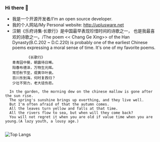 ### Hi there 👋
- 我是一个开源开发者/I’m an open source developer.
- 我的个人网站/My Personal website: http://uplusware.net
- 汉朝《乐府诗集·长歌行》是中国最早表现珍惜时间的诗歌之一， 也是我最喜欢的诗歌之一。/The poem << Chang Ge Xing>> of the Han Dynasty(B.C.202 ~ D.C.220) is probably one of the earliest Chinese poems expressing a moral sense of time. It's one of my favorite poems.

```
          《长歌行》
　　青青园中葵，朝露待日晞。
　　阳春布德泽，万物生光辉。
　　常恐秋节至，焜黄华叶衰。
　　百川东到海，何时复西归？
　　少壮不努力，老大徒伤悲。
  
  In the garden, the morning dew on the chinese mallow is gone after the sun rise.
  The spring's sunshine brings up everthing, and they live well.
  But I'm often afraid of that the autumn comes.
  All the leaves turn yellow and falls at that time.
  All the rivers flow to sea, but when will they come back?
  You will not regret it when you are old if value time when you are young.(A lazy youth, a lousy age.)
  
```
![Top Langs](https://github-readme-stats.vercel.app/api/top-langs/?username=uplusware&hide=html&layout=compact&langs_count=12)
